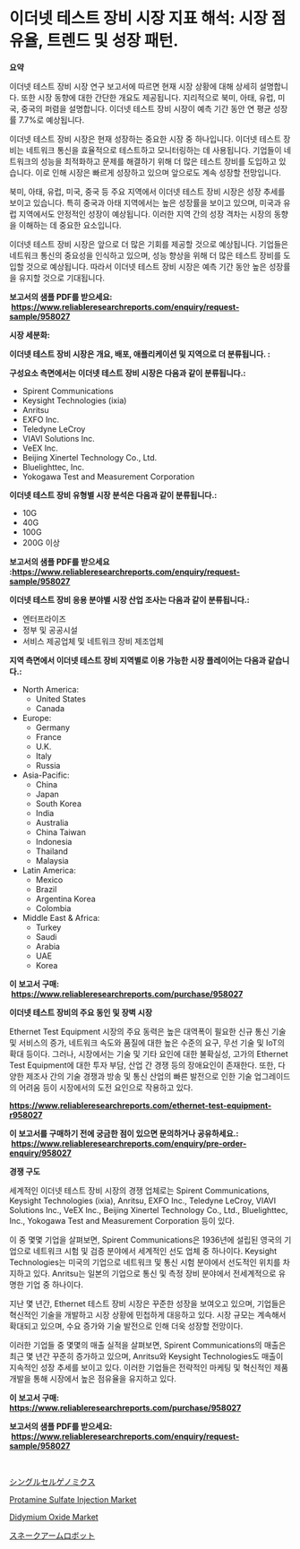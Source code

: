 <p><h1>이더넷 테스트 장비 시장 지표 해석: 시장 점유율, 트렌드 및 성장 패턴.</h1></p><p><strong>요약</strong></p>
<p><p>이더넷 테스트 장비 시장 연구 보고서에 따르면 현재 시장 상황에 대해 상세히 설명합니다. 또한 시장 동향에 대한 간단한 개요도 제공됩니다. 지리적으로 북미, 아태, 유럽, 미국, 중국의 퍼렴을 설명합니다. 이더넷 테스트 장비 시장이 예측 기간 동안 연 평균 성장률 7.7%로 예상됩니다.</p><p>이더넷 테스트 장비 시장은 현재 성장하는 중요한 시장 중 하나입니다. 이더넷 테스트 장비는 네트워크 통신을 효율적으로 테스트하고 모니터링하는 데 사용됩니다. 기업들이 네트워크의 성능을 최적화하고 문제를 해결하기 위해 더 많은 테스트 장비를 도입하고 있습니다. 이로 인해 시장은 빠르게 성장하고 있으며 앞으로도 계속 성장할 전망입니다.</p><p>북미, 아태, 유럽, 미국, 중국 등 주요 지역에서 이더넷 테스트 장비 시장은 성장 추세를 보이고 있습니다. 특히 중국과 아태 지역에서는 높은 성장률을 보이고 있으며, 미국과 유럽 지역에서도 안정적인 성장이 예상됩니다. 이러한 지역 간의 성장 격차는 시장의 동향을 이해하는 데 중요한 요소입니다.</p><p>이더넷 테스트 장비 시장은 앞으로 더 많은 기회를 제공할 것으로 예상됩니다. 기업들은 네트워크 통신의 중요성을 인식하고 있으며, 성능 향상을 위해 더 많은 테스트 장비를 도입할 것으로 예상됩니다. 따라서 이더넷 테스트 장비 시장은 예측 기간 동안 높은 성장률을 유지할 것으로 기대됩니다.</p></p>
<p><strong>보고서의 샘플 PDF를 받으세요: &nbsp;<a href="https://www.reliableresearchreports.com/enquiry/request-sample/958027">https://www.reliableresearchreports.com/enquiry/request-sample/958027</a></strong></p>
<p><strong>시장 세분화:</strong></p>
<p><strong> 이더넷 테스트 장비 시장은 개요, 배포, 애플리케이션 및 지역으로 더 분류됩니다. :</strong></p>
<p><strong>구성요소 측면에서는 이더넷 테스트 장비 시장은 다음과 같이 분류됩니다.:</strong></p>
<p><ul><li>Spirent Communications</li><li>Keysight Technologies (ixia)</li><li>Anritsu</li><li>EXFO Inc.</li><li>Teledyne LeCroy</li><li>VIAVI Solutions Inc.</li><li>VeEX Inc.</li><li>Beijing Xinertel Technology Co., Ltd.</li><li>Bluelighttec, Inc.</li><li>Yokogawa Test and Measurement Corporation</li></ul></p>
<p><strong> 이더넷 테스트 장비 유형별 시장 분석은 다음과 같이 분류됩니다.:</strong></p>
<p><ul><li>10G</li><li>40G</li><li>100G</li><li>200G 이상</li></ul></p>
<p><strong>보고서의 샘플 PDF를 받으세요 :<a href="https://www.reliableresearchreports.com/enquiry/request-sample/958027">https://www.reliableresearchreports.com/enquiry/request-sample/958027</a></strong></p>
<p><strong> 이더넷 테스트 장비 응용 분야별 시장 산업 조사는 다음과 같이 분류됩니다.:</strong></p>
<p><ul><li>엔터프라이즈</li><li>정부 및 공공시설</li><li>서비스 제공업체 및 네트워크 장비 제조업체</li></ul></p>
<p><strong>지역 측면에서 이더넷 테스트 장비 지역별로 이용 가능한 시장 플레이어는 다음과 같습니다.:</strong></p>
<p><ul>
    <li>
        North America:
        <ul>
            <li>United States</li>
            <li>Canada</li>
        </ul>
    </li>
    <li>
        Europe:
        <ul>
            <li>Germany</li>
            <li>France</li>
            <li>U.K.</li>
            <li>Italy</li>
            <li>Russia</li>
        </ul>
    </li>
    <li>
        Asia-Pacific:
        <ul>
            <li>China</li>
            <li>Japan</li>
            <li>South Korea</li>
            <li>India</li>
            <li>Australia</li>
            <li>China Taiwan</li>
            <li>Indonesia</li>
            <li>Thailand</li>
            <li>Malaysia</li>
        </ul>
    </li>
    <li>
        Latin America:
        <ul>
            <li>Mexico</li>
            <li>Brazil</li>
            <li>Argentina Korea</li>
            <li>Colombia</li>
        </ul>
    </li>
    <li>
        Middle East & Africa:
        <ul>
            <li>Turkey</li>
            <li>Saudi</li>
            <li>Arabia</li>
            <li>UAE</li>
            <li>Korea</li>
        </ul>
    </li>
    </ul></p>
<p><strong>이 보고서 구매: &nbsp;<a href="https://www.reliableresearchreports.com/purchase/958027">https://www.reliableresearchreports.com/purchase/958027</a></strong></p>
<p><strong>이더넷 테스트 장비의 주요 동인 및 장벽 시장</strong></p>
<p><p>Ethernet Test Equipment 시장의 주요 동력은 높은 대역폭이 필요한 신규 통신 기술 및 서비스의 증가, 네트워크 속도와 품질에 대한 높은 수준의 요구, 무선 기술 및 IoT의 확대 등이다. 그러나, 시장에서는 기술 및 기타 요인에 대한 불확실성, 고가의 Ethernet Test Equipment에 대한 투자 부담, 산업 간 경쟁 등의 장애요인이 존재한다. 또한, 다양한 제조사 간의 기술 경쟁과 방송 및 통신 산업의 빠른 발전으로 인한 기술 업그레이드의 어려움 등이 시장에서의 도전 요인으로 작용하고 있다.</p></p>
<p><strong><a href="https://www.reliableresearchreports.com/ethernet-test-equipment-r958027">https://www.reliableresearchreports.com/ethernet-test-equipment-r958027</a></strong></p>
<p><strong>이 보고서를 구매하기 전에 궁금한 점이 있으면 문의하거나 공유하세요.: &nbsp;<a href="https://www.reliableresearchreports.com/enquiry/pre-order-enquiry/958027">https://www.reliableresearchreports.com/enquiry/pre-order-enquiry/958027</a></strong></p>
<p><strong>경쟁 구도</strong></p>
<p><p>세계적인 이더넷 테스트 장비 시장의 경쟁 업체로는 Spirent Communications, Keysight Technologies (ixia), Anritsu, EXFO Inc., Teledyne LeCroy, VIAVI Solutions Inc., VeEX Inc., Beijing Xinertel Technology Co., Ltd., Bluelighttec, Inc., Yokogawa Test and Measurement Corporation 등이 있다. </p><p>이 중 몇몇 기업을 살펴보면, Spirent Communications은 1936년에 설립된 영국의 기업으로 네트워크 시험 및 검증 분야에서 세계적인 선도 업체 중 하나이다. Keysight Technologies는 미국의 기업으로 네트워크 및 통신 시험 분야에서 선도적인 위치를 차지하고 있다. Anritsu는 일본의 기업으로 통신 및 측정 장비 분야에서 전세계적으로 유명한 기업 중 하나이다.</p><p>지난 몇 년간, Ethernet 테스트 장비 시장은 꾸준한 성장을 보여오고 있으며, 기업들은 혁신적인 기술을 개발하고 시장 상황에 민첩하게 대응하고 있다. 시장 규모는 계속해서 확대되고 있으며, 수요 증가와 기술 발전으로 인해 더욱 성장할 전망이다.</p><p>이러한 기업들 중 몇몇의 매출 실적을 살펴보면, Spirent Communications의 매출은 최근 몇 년간 꾸준히 증가하고 있으며, Anritsu와 Keysight Technologies도 매출이 지속적인 성장 추세를 보이고 있다. 이러한 기업들은 전략적인 마케팅 및 혁신적인 제품 개발을 통해 시장에서 높은 점유율을 유지하고 있다.</p></p>
<p><strong>이 보고서 구매: &nbsp; <a href="https://www.reliableresearchreports.com/purchase/958027">https://www.reliableresearchreports.com/purchase/958027</a></strong></p>
<p><strong>보고서의 샘플 PDF를 받으세요: &nbsp;<a href="https://www.reliableresearchreports.com/enquiry/request-sample/958027">https://www.reliableresearchreports.com/enquiry/request-sample/958027</a></strong><strong></strong></p>
<p>&nbsp;</p>
<p><p><a href="https://medium.com/@boydsmitham37/%E5%8D%98%E4%B8%80%E7%B4%B0%E8%83%9E%E3%82%B2%E3%83%8E%E3%83%9F%E3%82%AF%E3%82%B9%E5%B8%82%E5%A0%B4%E3%81%AE%E5%88%86%E6%9E%90-%E3%82%B0%E3%83%AD%E3%83%BC%E3%83%90%E3%83%AB%E6%A5%AD%E7%95%8C%E3%81%AE%E5%B1%95%E6%9C%9B%E3%81%A8%E4%BA%88%E6%B8%AC-2024%E5%B9%B4%E3%81%8B%E3%82%892031%E5%B9%B4-c0c5d3be6904">シングルセルゲノミクス</a></p><p><a href="https://www.linkedin.com/pulse/protamine-sulfate-injection-market-size-focuses-dynamics-nwage?trackingId=saaLWs6IJJj01kzU2QgJIA%3D%3D">Protamine Sulfate Injection Market</a></p><p><a href="https://www.linkedin.com/pulse/didymium-oxide-market-size-examines-its-scope-primary-focus-xtnqe?trackingId=UCDQyEY5B6IYmjcXCZH5DA%3D%3D">Didymium Oxide Market</a></p><p><a href="https://medium.com/@zulu.dawn/%E8%9B%87%E8%85%95%E3%83%AD%E3%83%9C%E3%83%83%E3%83%88%E5%B8%82%E5%A0%B4%E3%81%AE%E5%88%86%E6%9E%90-%E3%82%B0%E3%83%AD%E3%83%BC%E3%83%90%E3%83%AB%E7%94%A3%E6%A5%AD%E3%81%AE%E5%B1%95%E6%9C%9B%E3%81%A8%E4%BA%88%E6%B8%AC-2024%E5%B9%B4%E3%81%8B%E3%82%892031%E5%B9%B4-5f4c6c9fac4a">スネークアームロボット</a></p></p>